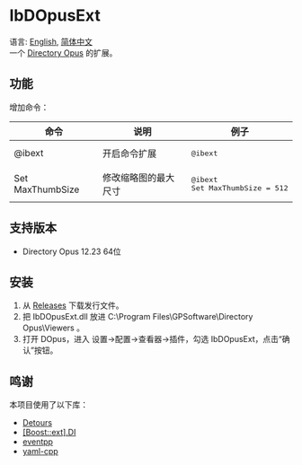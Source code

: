 # IbDOpusExt
语言: [English](README.md), [简体中文](README.zh-Hans.md)  
一个 [Directory Opus](https://www.gpsoft.com.au/) 的扩展。

## 功能
增加命令：
<table>
<thead><tr>
    <th>命令</th>
    <th>说明</th>
    <th>例子</th>
</tr></thead>
<tbody>
    <tr>
        <td>@ibext</td>
        <td>开启命令扩展</td>
        <td><pre lang="Batchfile">@ibext</pre></td>
    </tr>
    <tr>
        <td>Set MaxThumbSize</td>
        <td>修改缩略图的最大尺寸</td>
        <td><pre lang="Batchfile">@ibext
Set MaxThumbSize = 512</pre></td>
    </tr>
</tbody>
</table>

## 支持版本
* Directory Opus 12.23 64位

## 安装
1. 从 [Releases](../../releases) 下载发行文件。
1. 把 IbDOpusExt.dll 放进 C:\Program Files\GPSoftware\Directory Opus\Viewers 。
1. 打开 DOpus，进入 设置→配置→查看器→插件，勾选 IbDOpusExt，点击“确认”按钮。

## 鸣谢
本项目使用了以下库：

* [Detours](https://github.com/microsoft/detours)
* [[Boost::ext].DI](https://github.com/boost-ext/di)
* [eventpp](https://github.com/wqking/eventpp)
* [yaml-cpp](https://github.com/jbeder/yaml-cpp)
